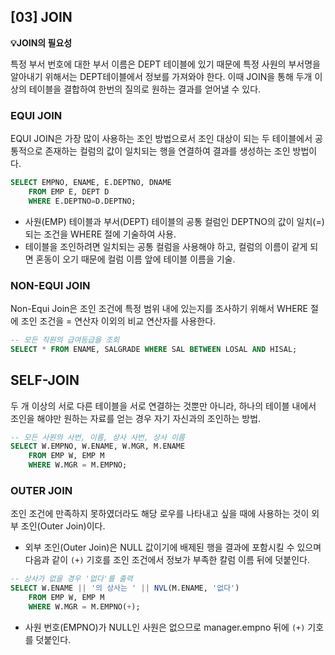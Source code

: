 ## [03] JOIN

**💡JOIN의 필요성**

특정 부서 번호에 대한 부서 이름은 DEPT 테이블에 있기 때문에 특정 사원의 부서명을 알아내기 위해서는 DEPT테이블에서 정보를 가져와야 한다. 이때 JOIN을 통해 두개 이상의 테이블을 결합하여 한번의 질의로 원하는 결과를 얻어낼 수 있다.

### EQUI JOIN

EQUI JOIN은 가장 많이 사용하는 조인 방법으로서 조인 대상이 되는 두 테이블에서 공통적으로 존재하는 컬럼의 값이 일치되는 행을 연결하여 결과를 생성하는 조인 방법이다.

```sql
SELECT EMPNO, ENAME, E.DEPTNO, DNAME
    FROM EMP E, DEPT D
    WHERE E.DEPTNO=D.DEPTNO;
```

- 사원(EMP) 테이블과 부서(DEPT) 테이블의 공통 컬럼인 DEPTNO의 값이 일치(=)되는 조건을 WHERE 절에 기술하여 사용. 
- 테이블을 조인하려면 일치되는 공통 컬럼을 사용해야 하고, 컬럼의 이름이 같게 되면 혼동이 오기 때문에 컬럼 이름 앞에 테이블 이름을 기술.



### NON-EQUI JOIN

Non-Equi Join은 조인 조건에 특정 범위 내에 있는지를 조사하기 위해서 WHERE 절에 조인 조건을 = 연산자 이외의 비교 연산자를 사용한다.

```sql
-- 모든 직원의 급여등급을 조회
SELECT * FROM ENAME, SALGRADE WHERE SAL BETWEEN LOSAL AND HISAL;
```



## SELF-JOIN

두 개 이상의 서로 다른 테이블을 서로 연결하는 것뿐만 아니라, 하나의 테이블 내에서 조인을 해야만 원하는 자료를 얻는 경우 자기 자신과의 조인하는 방법.

```sql
-- 모든 사원의 사번, 이름, 상사 사번, 상사 이름
SELECT W.EMPNO, W.ENAME, W.MGR, M.ENAME
    FROM EMP W, EMP M
    WHERE W.MGR = M.EMPNO;
```



### OUTER JOIN

조인 조건에 만족하지 못하였더라도 해당 로우를 나타내고 싶을 때에 사용하는 것이 외부 조인(Outer Join)이다.

- 외부 조인(Outer Join)은 NULL 값이기에 배제된 행을 결과에 포함시킬 수 있으며 다음과 같이 `(+)` 기호를 조인 조건에서 정보가 부족한 칼럼 이름 뒤에 덧붙인다.

```sql
-- 상사가 없을 경우 '없다'를 출력
SELECT W.ENAME || '의 상사는 ' || NVL(M.ENAME, '없다')
    FROM EMP W, EMP M
    WHERE W.MGR = M.EMPNO(+);
```

- 사원 번호(EMPNO)가 NULL인 사원은 없으므로 manager.empno 뒤에 `(+)` 기호를 덧붙인다.

